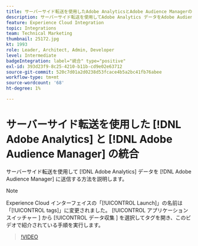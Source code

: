 ```yaml
---
title: サーバーサイド転送を使用したAdobe AnalyticsとAdobe Audience Managerの統合
description: サーバーサイド転送を使用してAdobe Analytics データをAdobe Audience Managerに送信する方法について説明します。
feature: Experience Cloud Integration
topic: Integrations
team: Technical Marketing
thumbnail: 25172.jpg
kt: 1993
role: Leader, Architect, Admin, Developer
level: Intermediate
badgeIntegration: label="統合" type="positive"
exl-id: 393d23f9-8c25-4210-b11b-cd9e02e63712
source-git-commit: 520c7d01a2d0238d53fcace4b5a2bc41fb76abee
workflow-type: tm+mt
source-wordcount: '68'
ht-degree: 1%

---
```


# サーバーサイド転送を使用した [!DNL Adobe Analytics] と [!DNL Adobe Audience Manager] の統合

サーバーサイド転送を使用して [!DNL Adobe Analytics] データを [!DNL Adobe Audience Manager] に送信する方法を説明します。

>[!NOTE]
>
>Experience Cloud インターフェイスの「[!UICONTROL Launch]」の名前は「[!UICONTROL tags]」に変更されました。 [!UICONTROL  アプリケーションスイッチャー ] から [!UICONTROL  データ収集 ] を選択してタグを開き、このビデオで紹介されている手順を実行します。

>[!VIDEO](https://video.tv.adobe.com/v/25172?quality=12&learn=on)
